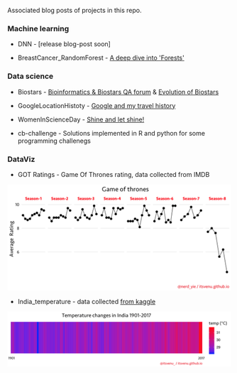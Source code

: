 
Associated blog posts of projects in this repo.

### Machine learning

* DNN - [release blog-post soon]

* BreastCancer_RandomForest - [A deep dive into 'Forests'](https://itsvenu.github.io/post/brca-random-forests/)

### Data science

* Biostars - [Bioinformatics & Biostars QA forum](https://itsvenu.github.io/post/bioinformatics-biostars/) & [Evolution of Biostars](https://www.biostars.org/p/365738/)

* GoogleLocationHistoty - [Google and my travel history](https://itsvenu.github.io/post/travel-history/)

* WomenInScienceDay - [Shine and let shine!](https://itsvenu.github.io/post/women-in-science/)

* cb-challenge - Solutions implemented in R and python for some programming challenegs

### DataViz

* GOT Ratings - Game Of Thrones rating, data collected from IMDB

![GOT RATING](GOT_Ratings/rating.png)

* India_temperature - data collected [from kaggle](https://www.kaggle.com/venky73/temperatures-of-india/version/1)

![TEMP](India_temperature/temp.png)


